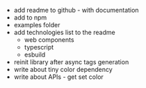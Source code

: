 - add readme to github - with documentation
- add to npm
- examples folder
- add technologies list to the readme
  - web components
  - typescript
  - esbuild
- reinit library after async tags generation
- write about tiny color dependency
- write about APIs - get set color